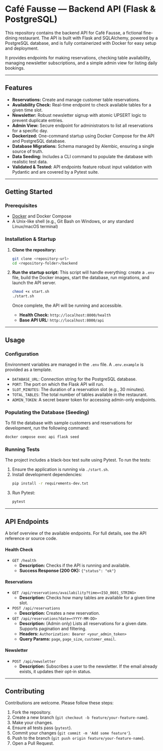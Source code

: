 # Café Fausse — Backend API (Flask & PostgreSQL)

This repository contains the backend API for Café Fausse, a fictional fine-dining restaurant. The API is built with Flask and SQLAlchemy, powered by a PostgreSQL database, and is fully containerized with Docker for easy setup and deployment.

It provides endpoints for making reservations, checking table availability, managing newsletter subscriptions, and a simple admin view for listing daily bookings.

---

## Features

-   **Reservations:** Create and manage customer table reservations.
-   **Availability Check:** Real-time endpoint to check available tables for a given time slot.
-   **Newsletter:** Robust newsletter signup with atomic UPSERT logic to prevent duplicate entries.
-   **Admin View:** Secure endpoint for administrators to list all reservations for a specific day.
-   **Dockerized:** One-command startup using Docker Compose for the API and PostgreSQL database.
-   **Database Migrations:** Schema managed by Alembic, ensuring a single source of truth.
-   **Data Seeding:** Includes a CLI command to populate the database with realistic test data.
-   **Validated & Tested:** API endpoints feature robust input validation with Pydantic and are covered by a Pytest suite.

---

## Getting Started

### Prerequisites

-   [Docker](https://www.docker.com/products/docker-desktop/) and Docker Compose
-   A Unix-like shell (e.g., Git Bash on Windows, or any standard Linux/macOS terminal)

### Installation & Startup

1.  **Clone the repository:**
    ```bash
    git clone <repository-url>
    cd <repository-folder>/backend
    ```

2.  **Run the startup script:**
    This script will handle everything: create a `.env` file, build the Docker images, start the database, run migrations, and launch the API server.
    ```bash
    chmod +x start.sh
    ./start.sh
    ```

    Once complete, the API will be running and accessible.

    -   **Health Check:** `http://localhost:8000/health`
    -   **Base API URL:** `http://localhost:8000/api`

---

## Usage

### Configuration

Environment variables are managed in the `.env` file. A `.env.example` is provided as a template.

-   `DATABASE_URL`: Connection string for the PostgreSQL database.
-   `PORT`: The port on which the Flask API will run.
-   `SLOT_MINUTES`: The duration of a reservation slot (e.g., 30 minutes).
-   `TOTAL_TABLES`: The total number of tables available in the restaurant.
-   `ADMIN_TOKEN`: A secret bearer token for accessing admin-only endpoints.

### Populating the Database (Seeding)

To fill the database with sample customers and reservations for development, run the following command:

```bash
docker compose exec api flask seed
```

### Running Tests

The project includes a black-box test suite using Pytest. To run the tests:

1.  Ensure the application is running via `./start.sh`.
2.  Install development dependencies:
    ```bash
    pip install -r requirements-dev.txt
    ```
3.  Run Pytest:
    ```bash
    pytest
    ```

---

## API Endpoints

A brief overview of the available endpoints. For full details, see the API reference or source code.

#### Health Check

-   `GET /health`
    -   **Description:** Checks if the API is running and available.
    -   **Success Response (200 OK):** `{"status": "ok"}`

#### Reservations

-   `GET /api/reservations/availability?time=<ISO_8601_STRING>`
    -   **Description:** Checks how many tables are available for a given time slot.
-   `POST /api/reservations`
    -   **Description:** Creates a new reservation.
-   `GET /api/reservations?date=<YYYY-MM-DD>`
    -   **Description:** (Admin only) Lists all reservations for a given date. Supports pagination and filtering.
    -   **Headers:** `Authorization: Bearer <your_admin_token>`
    -   **Query Params:** `page`, `page_size`, `customer_email`.

#### Newsletter

-   `POST /api/newsletter`
    -   **Description:** Subscribes a user to the newsletter. If the email already exists, it updates their opt-in status.

---

## Contributing

Contributions are welcome. Please follow these steps:

1.  Fork the repository.
2.  Create a new branch (`git checkout -b feature/your-feature-name`).
3.  Make your changes.
4.  Ensure all tests pass (`pytest`).
5.  Commit your changes (`git commit -m 'Add some feature'`).
6.  Push to the branch (`git push origin feature/your-feature-name`).
7.  Open a Pull Request.


